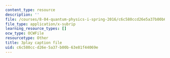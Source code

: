 ```yaml
---
content_type: resource
description: ''
file: /courses/8-04-quantum-physics-i-spring-2016/c6c580ccd26e5a37b00b63e81f44069e_0USje5vTIKs.vtt
file_type: application/x-subrip
learning_resource_types: []
ocw_type: OCWFile
resourcetype: Other
title: 3play caption file
uid: c6c580cc-d26e-5a37-b00b-63e81f44069e
---
```

